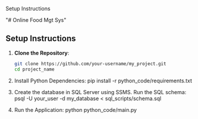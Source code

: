 Setup Instructions

"# Online Food Mgt Sys" 

## Setup Instructions

1. **Clone the Repository**:
   ```bash
   git clone https://github.com/your-username/my_project.git
   cd project_name
   
2. Install Python Dependencies:
     pip install -r python_code/requirements.txt

3. Create the database in SQL Server using SSMS.
   Run the SQL schema:
     psql -U your_user -d my_database < sql_scripts/schema.sql
   
4. Run the Application:
     python python_code/main.py



